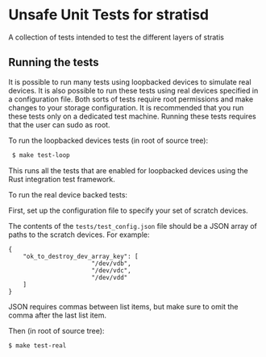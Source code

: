 # Unsafe Unit Tests for stratisd

A collection of tests intended to test the different layers of stratis

## Running the tests

It is possible to run many tests using loopbacked devices to simulate real
devices. It is also possible to run these tests using real devices specified
in a configuration file. Both sorts of tests require root permissions and make
changes to your storage configuration. It is recommended that you run these
tests only on a dedicated test machine. Running these tests requires that the
user can sudo as root.

To run the loopbacked devices tests (in root of source tree):
```bash
 $ make test-loop
```

This runs all the tests that are enabled for loopbacked devices using
the Rust integration test framework.

To run the real device backed tests:

First, set up the configuration file to specify your set of scratch devices.

The contents of the `tests/test_config.json` file should be a JSON array of
paths to the scratch devices.  For example:

```
{
    "ok_to_destroy_dev_array_key": [
    				   "/dev/vdb",
    				   "/dev/vdc",
    				   "/dev/vdd"
    ]
}
```

JSON requires commas between list items, but make sure to omit the comma after
the last list item.

Then (in root of source tree):
```bash
$ make test-real
```
